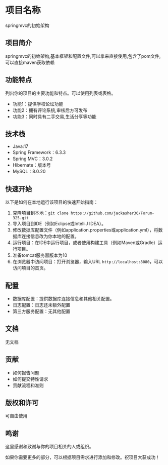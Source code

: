 # 项目名称

springmvc的初始架构

## 项目简介

springmvc的初始架构,基本框架和配置文件,可以拿来直接使用,包含了pom文件,可以直接maven获取依赖

## 功能特点

列出你的项目的主要功能和特点。可以使用列表或表格。

- 功能1：提供学校论坛功能
- 功能2：拥有评论系统,审核后方可发布
- 功能3：同时具有二手交易,生活分享等功能

## 技术栈

- Java:17
- Spring Framework：6.3.3
- Spring MVC：3.0.2
- Hibernate：版本号
- MySQL：8.0.20

## 快速开始

以下是如何在本地运行该项目的快速开始指南：

1. 克隆项目到本地：`git clone https://github.com/jackasher36/Forum-325.git`
2. 导入项目到IDE（例如Eclipse或IntelliJ IDEA）。
3. 修改数据库配置文件（例如application.properties或application.yml），将数据库连接信息改为你本地的配置。
4. 运行项目：在IDE中运行项目，或者使用构建工具（例如Maven或Gradle）运行项目。
5. 准备tomcat服务器版本为10
6. 在浏览器中访问项目：打开浏览器，输入URL `http://localhost:8080`，可以访问项目的首页。

## 配置

- 数据库配置：提供数据库连接信息和其他相关配置。
- 日志配置：日志还未额外配置
- 第三方服务配置：无其他配置

## 文档

无文档

## 贡献

- 如何报告问题
- 如何提交特性请求
- 贡献流程和准则

## 版权和许可

可自由使用

## 鸣谢

这里感谢和致谢与你的项目相关的人或组织。

如果你需要更多的部分，可以根据项目需求进行添加和修改。祝项目大获成功！
